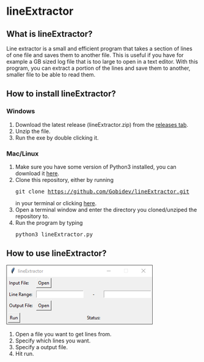 # lineExtractor

## What is lineExtractor?
Line extractor is a small and efficient program that takes a section of lines of one file and saves them to
another file. This is useful if you have for example a GB sized log file that is too large to open in a text editor.
With this program, you can extract a portion of the lines and save them to another, smaller file to be able
to read them.

## How to install lineExtractor?

### Windows
1. Download the latest release (lineExtractor.zip) from the
[releases tab](https://github.com/Gobidev/lineExtractor/releases).
2. Unzip the file.
3. Run the exe by double clicking it.

### Mac/Linux
1. Make sure you have some version of Python3 installed, you can download it [here](https://www.python.org/downloads/).
2. Clone this repository, either by running <pre>git clone https://github.com/Gobidev/lineExtractor.git</pre>
in your terminal or clicking [here](https://github.com/Gobidev/lineExtractor/archive/master.zip).
3. Open a terminal window and enter the directory you cloned/unziped the repository to.
4. Run the program by typing <pre>python3 lineExtractor.py</pre>

## How to use lineExtractor?

![alt text](https://github.com/Gobidev/lineExtractor/blob/master/screenshots/main_window.png?raw=true)

1. Open a file you want to get lines from.
2. Specify which lines you want.
3. Specify a output file.
4. Hit run.